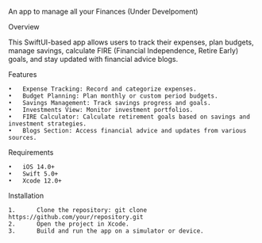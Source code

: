 An app to manage all your Finances (Under Develpoment)

Overview

This SwiftUI-based app allows users to track their expenses, plan budgets, manage savings, calculate FIRE (Financial Independence, Retire Early) goals, and stay updated with financial advice blogs.

Features

	•	Expense Tracking: Record and categorize expenses.
	•	Budget Planning: Plan monthly or custom period budgets.
	•	Savings Management: Track savings progress and goals.
	•	Investments View: Monitor investment portfolios.
	•	FIRE Calculator: Calculate retirement goals based on savings and investment strategies.
	•	Blogs Section: Access financial advice and updates from various sources.


Requirements

	•	iOS 14.0+
	•	Swift 5.0+
	•	Xcode 12.0+

Installation

    1.	    Clone the repository: git clone https://github.com/your/repository.git
    2.      Open the project in Xcode.
    3.      Build and run the app on a simulator or device.

 
 
